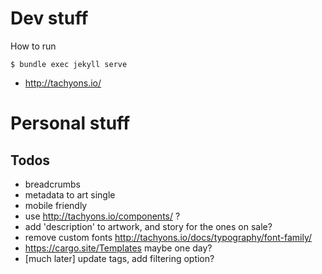 # Dev stuff

How to run

```
$ bundle exec jekyll serve
```

- http://tachyons.io/

# Personal stuff

## Todos

- breadcrumbs
- metadata to art single
- mobile friendly
- use http://tachyons.io/components/ ?
- add 'description' to artwork, and story for the ones on sale?
- remove custom fonts http://tachyons.io/docs/typography/font-family/
- https://cargo.site/Templates maybe one day?
- [much later] update tags, add filtering option?
